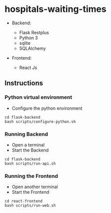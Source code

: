 # hospitals-waiting-times
* Backend:
    - Flask Restplus
    - Python 3
    - sqlite
    - SQLAlchemy

* Frontend:
    - React Js

## Instructions
### Python virtual environment
* Configure the python environment

```shell
cd flask-backend
bash scripts/configure-python.sh
```

### Running Backend
* Open a terminal 
* Start the Backend

```shell
cd flask-backend
bash scripts/run-api.sh
```

### Running the Frontend 
* Open another terminal 
* Start the Frontend

```shell
cd react-frontend
bash scripts/run-web.sh
```

